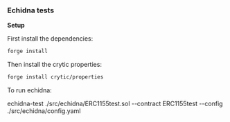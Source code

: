 ### **Echidna tests**

**Setup**

First install the dependencies:

```bash
forge install
```

Then install the crytic properties:

```bash
forge install crytic/properties
```

To run echidna:

echidna-test ./src/echidna/ERC1155test.sol --contract ERC1155test --config ./src/echidna/config.yaml

